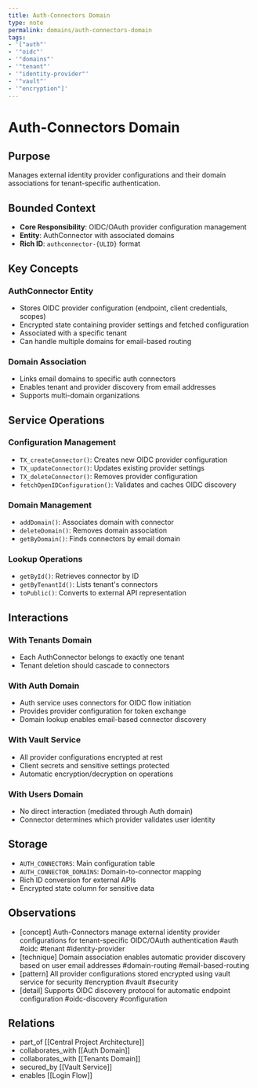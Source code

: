 ```yaml
---
title: Auth-Connectors Domain
type: note
permalink: domains/auth-connectors-domain
tags:
- '["auth"'
- '"oidc"'
- '"domains"'
- '"tenant"'
- '"identity-provider"'
- '"vault"'
- '"encryption"]'
---
```


# Auth-Connectors Domain

## Purpose
Manages external identity provider configurations and their domain associations for tenant-specific authentication.

## Bounded Context
- **Core Responsibility**: OIDC/OAuth provider configuration management
- **Entity**: AuthConnector with associated domains
- **Rich ID**: `authconnector-{ULID}` format

## Key Concepts

### AuthConnector Entity
- Stores OIDC provider configuration (endpoint, client credentials, scopes)
- Encrypted state containing provider settings and fetched configuration
- Associated with a specific tenant
- Can handle multiple domains for email-based routing

### Domain Association
- Links email domains to specific auth connectors
- Enables tenant and provider discovery from email addresses
- Supports multi-domain organizations

## Service Operations

### Configuration Management
- `TX_createConnector()`: Creates new OIDC provider configuration
- `TX_updateConnector()`: Updates existing provider settings
- `TX_deleteConnector()`: Removes provider configuration
- `fetchOpenIDConfiguration()`: Validates and caches OIDC discovery

### Domain Management  
- `addDomain()`: Associates domain with connector
- `deleteDomain()`: Removes domain association
- `getByDomain()`: Finds connectors by email domain

### Lookup Operations
- `getById()`: Retrieves connector by ID
- `getByTenantId()`: Lists tenant's connectors
- `toPublic()`: Converts to external API representation

## Interactions

### With Tenants Domain
- Each AuthConnector belongs to exactly one tenant
- Tenant deletion should cascade to connectors

### With Auth Domain
- Auth service uses connectors for OIDC flow initiation
- Provides provider configuration for token exchange
- Domain lookup enables email-based connector discovery

### With Vault Service
- All provider configurations encrypted at rest
- Client secrets and sensitive settings protected
- Automatic encryption/decryption on operations

### With Users Domain
- No direct interaction (mediated through Auth domain)
- Connector determines which provider validates user identity

## Storage
- `AUTH_CONNECTORS`: Main configuration table
- `AUTH_CONNECTOR_DOMAINS`: Domain-to-connector mapping
- Rich ID conversion for external APIs
- Encrypted state column for sensitive data

## Observations
- [concept] Auth-Connectors manage external identity provider configurations for tenant-specific OIDC/OAuth authentication #auth #oidc #tenant #identity-provider
- [technique] Domain association enables automatic provider discovery based on user email addresses #domain-routing #email-based-routing
- [pattern] All provider configurations stored encrypted using vault service for security #encryption #vault #security
- [detail] Supports OIDC discovery protocol for automatic endpoint configuration #oidc-discovery #configuration

## Relations
- part_of [[Central Project Architecture]]
- collaborates_with [[Auth Domain]]
- collaborates_with [[Tenants Domain]]
- secured_by [[Vault Service]]
- enables [[Login Flow]]
